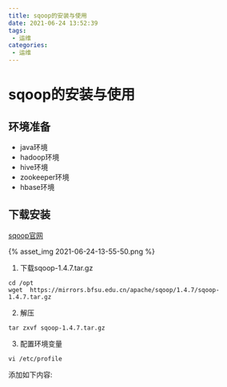 ```yaml
---
title: sqoop的安装与使用
date: 2021-06-24 13:52:39
tags:
 - 运维
categories:
 - 运维
---
```


# sqoop的安装与使用

## 环境准备

- java环境
- hadoop环境
- hive环境
- zookeeper环境
- hbase环境

## 下载安装

[sqoop官网](https://sqoop.apache.org/)

{% asset_img 2021-06-24-13-55-50.png %}

1. 下载sqoop-1.4.7.tar.gz
```
cd /opt
wget  https://mirrors.bfsu.edu.cn/apache/sqoop/1.4.7/sqoop-1.4.7.tar.gz
```
2. 解压

```
tar zxvf sqoop-1.4.7.tar.gz
```
3. 配置环境变量

```
vi /etc/profile
```
添加如下内容:
```

```


## 

